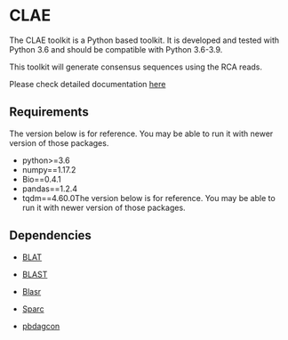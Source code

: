 # CLAE

The CLAE toolkit is a Python based toolkit. It is developed and tested with Python 3.6 and should be compatible with Python 3.6-3.9.

This toolkit will generate consensus sequences using the RCA reads.

Please check detailed documentation [here](https://claedocs.readthedocs.io/en/latest/)

## Requirements

The version below is for reference. You may be able to run it with newer version of those packages.

- python>=3.6
- numpy==1.17.2
- Bio==0.4.1
- pandas==1.2.4
- tqdm==4.60.0The version below is for reference. You may be able to run it with newer version of those packages.

## Dependencies


- [BLAT](https://genome.ucsc.edu/FAQ/FAQblat.html)

- [BLAST](https://blast.ncbi.nlm.nih.gov/Blast.cgi?PAGE_TYPE=BlastDocs&DOC_TYPE=Download)

- [Blasr](https://github.com/PacificBiosciences/blasr)

- [Sparc](https://github.com/yechengxi/Sparc)

- [pbdagcon](https://github.com/PacificBiosciences/pbdagcon)

